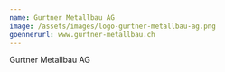 ```yaml
---
name: Gurtner Metallbau AG
image: /assets/images/logo-gurtner-metallbau-ag.png
goennerurl: www.gurtner-metallbau.ch
---
```


Gurtner Metallbau AG